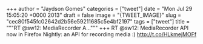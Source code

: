 
+++
author = "Jaydson Gomes"
categories = ["tweet"]
date = "Mon Jul 29 15:05:20 +0000 2013"
draft = false
image = "{TWEET_IMAGE}"
slug = "cec80f545fc02642d2b56e59211685c5e4bf2197"
tags = ["tweet"]
title = """RT @sw12: MediaRecorder A..."""
+++
RT @sw12: MediaRecorder API now in Firefox Nightly: an API for recording media :)  http://t.co/HLkmejMOFf
